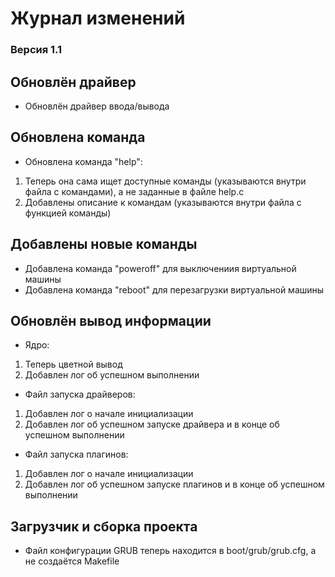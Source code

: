 # Журнал изменений

### Версия 1.1

## Обновлён драйвер
- Обновлён драйвер ввода/вывода

## Обновлена команда
- Обновлена команда "help":
 1. Теперь она сама ищет доступные команды (указываются внутри файла с командами), а не заданные в файле help.c
 2. Добавлены описание к командам (указываются внутри файла с функцией команды)

## Добавлены новые команды
- Добавлена команда "poweroff" для выключениия виртуальной машины
- Добавлена команда "reboot" для перезагрузки виртуальной машины

## Обновлён вывод информации
- Ядро:
 1. Теперь цветной вывод
 2. Добавлен лог об успешном выполнении
- Файл запуска драйверов:
 1. Добавлен лог о начале инициализации
 2. Добавлен лог об успешном запуске драйвера и в конце об успешном выполнении
- Файл запуска плагинов:
1. Добавлен лог о начале инициализации
2. Добавлен лог об успешном запуске плагинов и в конце об успешном выполнении

## Загрузчик и сборка проекта
- Файл конфигурации GRUB теперь находится в boot/grub/grub.cfg, а не создаётся Makefile
